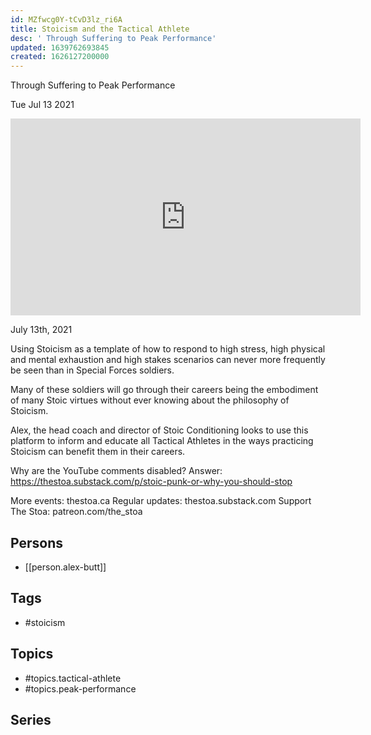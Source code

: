 ```yaml
---
id: MZfwcg0Y-tCvD3lz_ri6A
title: Stoicism and the Tactical Athlete
desc: ' Through Suffering to Peak Performance'
updated: 1639762693845
created: 1626127200000
---
```



 Through Suffering to Peak Performance

Tue Jul 13 2021

<iframe width="560" height="315" src="https://www.youtube.com/embed/yIYQ-16kZ6U" title="Stoicism and the Tactical Athlete: Through Suffering to Peak Performance w/ Alex Butt" frameborder="0" allow="accelerometer; autoplay; clipboard-write; encrypted-media; gyroscope; picture-in-picture" allowfullscreen ></iframe>

July 13th, 2021

Using Stoicism as a template of how to respond to high stress, high physical and mental exhaustion and high stakes scenarios can never more frequently be seen than in Special Forces soldiers.

Many of these soldiers will go through their careers being the embodiment of many Stoic virtues without ever knowing about the philosophy of Stoicism.

Alex, the head coach and director of Stoic Conditioning looks to use this platform to inform and educate all Tactical Athletes in the ways practicing Stoicism can benefit them in their careers.

Why are the YouTube comments disabled? Answer: https://thestoa.substack.com/p/stoic-punk-or-why-you-should-stop

More events: thestoa.ca
Regular updates: thestoa.substack.com
Support The Stoa: patreon.com/the_stoa

## Persons

- [[person.alex-butt]]

## Tags

- #stoicism

## Topics

- #topics.tactical-athlete
- #topics.peak-performance

## Series



